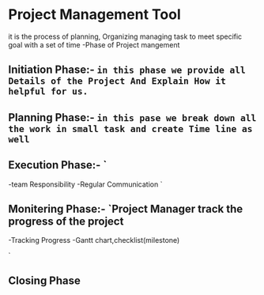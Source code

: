 # Project Management Tool
it is the process of planning, Organizing managing task to meet specific goal with a set of time
-Phase of Project mangement 
  ## **Initiation Phase:-** `in this phase we provide all Details of the Project And Explain How it helpful for us.`
  ## **Planning Phase:-** `in this pase we break down all the work in small task and create Time line as well`
 ##  **Execution Phase:-** `
   -team Responsibility
   -Regular Communication
   `
 ##  **Monitering Phase:-** `Project Manager track the progress of the project
   -Tracking Progress
   -Gantt chart,checklist(milestone)
   
   `

 ##  **Closing Phase**
